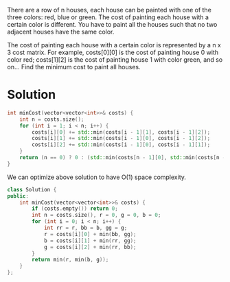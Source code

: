 There are a row of n houses, each house can be painted with one of the three colors: red, blue or green. The cost of painting each house with a certain color is different. You have to paint all the houses such that no two adjacent houses have the same color.

The cost of painting each house with a certain color is represented by a n x 3 cost matrix. For example, costs[0][0] is the cost of painting house 0 with color red; costs[1][2] is the cost of painting house 1 with color green, and so on... Find the minimum cost to paint all houses.

# Solution



```cpp
int minCost(vector<vector<int>>& costs) {
    int n = costs.size();
    for (int i = 1; i < n; i++) {
        costs[i][0] += std::min(costs[i - 1][1], costs[i - 1][2]);
        costs[i][1] += std::min(costs[i - 1][0], costs[i - 1][2]);
        costs[i][2] += std::min(costs[i - 1][0], costs[i - 1][1]);
    }
    return (n == 0) ? 0 : (std::min(costs[n - 1][0], std::min(costs[n - 1][1], costs[n - 1][2])));
}
```

We can optimize above solution to have O(1) space complexity.

```cpp
class Solution {  
public:  
    int minCost(vector<vector<int>>& costs) {  
        if (costs.empty()) return 0;  
        int n = costs.size(), r = 0, g = 0, b = 0;  
        for (int i = 0; i < n; i++) {  
            int rr = r, bb = b, gg = g;   
            r = costs[i][0] + min(bb, gg);  
            b = costs[i][1] + min(rr, gg);  
            g = costs[i][2] + min(rr, bb);  
        }  
        return min(r, min(b, g));  
    }   
};
```
